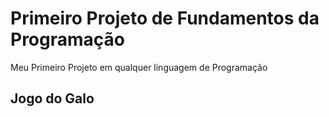 # Primeiro Projeto de Fundamentos da Programação

Meu Primeiro Projeto em qualquer linguagem de Programação

## Jogo do Galo
